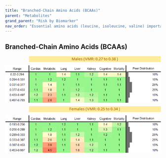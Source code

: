 ```yaml
---
title: "Branched-Chain Amino Acids (BCAAs)"
parent: "Metabolites"
grand_parent: "Risk by Biomarker"
nav_order: "Essential amino acids (leucine, isoleucine, valine) important for muscle metabolism. Elevated BCAAs are linked to insulin resistance and metabolic disorders."
---
```



## Branched-Chain Amino Acids (BCAAs)




<div style="display: flex; flex-direction: column; gap: 10px;">

  <img src="/assets/images/vmrbiomarker_bcaas__male.png" alt="Branched-Chain Amino Acids (BCAAs) VMR Male" style="margin-left: 15%">
  <img src="/assets/images/rr_bcaas__male.png" alt="Branched-Chain Amino Acids (BCAAs) RR Male">

  <img src="/assets/images/vmrbiomarker_bcaas__female.png" alt="Branched-Chain Amino Acids (BCAAs) VMR Female" style="margin-left: 15%; ">
  <img src="/assets/images/rr_bcaas__female.png" alt="Branched-Chain Amino Acids (BCAAs) RR Female">

</div>




